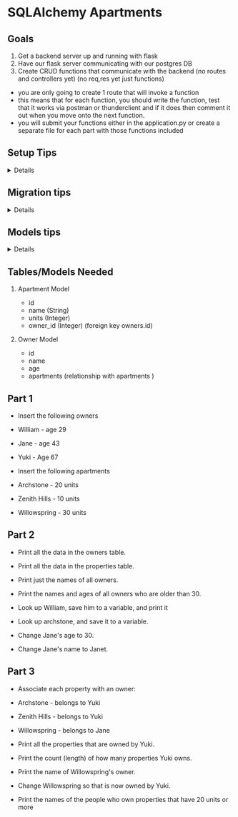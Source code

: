 # SQLAlchemy Apartments

## Goals

1. Get a backend server up and running with flask
1. Have our flask server communicating with our postgres DB
1. Create CRUD functions that communicate with the backend (no routes and controllers yet) (no req,res yet just functions)

- you are only going to create 1 route that will invoke a function
- this means that for each function, you should write the function, test that it works via postman or thunderclient and if it does then comment it out when you move onto the next function.
- you will submit your functions either in the application.py or create a separate file for each part with those functions included

## Setup Tips

<details>

1. Create the python3 virtual environment
   - python3 -m venv virtual-environment
1. Activate your virtual environment
   - source virtual-environment/bin/activate
   - add virtual-environment to your git ignore
1. WHILE YOUR VIRTUAL ENVIRONMENT IS ACTIVATED

   - pip3 install alembic
   - alembic init migrations
   - pip3 install python-dotenv
   - update the migrations/env.py

   ```
   from dotenv import load_dotenv
   import os
   load_dotenv()
   db_url = os.environ.get("DATABASE_URL")


   config = context.config
   config.set_main_option('sqlalchemy.url', db_url)
   ```

1. Create a .env at the root of the directory
   ```
   DATABASE_URL=postgresql://localhost:5432/sqlalchemy_apartments
   ```
1. pip3 install psycopg2
1. Create your database via psql and name it sqlalchemy_apartments
1. alembic upgrade head
</details>

## Migration tips

<details>

1. alembic revision -m create-tableName
1. go into the created migration file
1. put into upgrade function:

```
EXAMPLE
  op.create_table(
    'tableName',
    sa.Column('id', sa.Integer, primary_key=True),
    sa.Column('email', sa.String, nullable=False, unique=True),
    sa.Column('password', sa.String, nullable=False)
  )
```

1. alembic upgrade head
1. optionally put into downgrade: op.drop_table('users') (this will undo the table if you run alembic downgrade -1)
1. confirm table in psql
</details>

## Models tips

<details>

1. pip3 install flask_sqlalchemy
1. at the root, make models.py and add

```
from flask_sqlalchemy import SQLAlchemy
db = SQLAlchemy()
```

1. add our model class

```
 class User(db.Model):
    __tablename__ = users
    id = db.Column(db.Integer, primary_key=True)
    email = db.Column(db.String, nullable=False, unique=True)
    password = db.Column(db.String)
```

</details>

## Tables/Models Needed

1. Apartment Model

   - id
   - name (String)
   - units (Integer)
   - owner_id (Integer) (foreign key owners.id)

1. Owner Model
   - id
   - name
   - age
   - apartments (relationship with apartments )

## Part 1

- Insert the following owners
- William - age 29
- Jane - age 43
- Yuki - Age 67

- Insert the following apartments
- Archstone - 20 units
- Zenith Hills - 10 units
- Willowspring - 30 units

## Part 2

- Print all the data in the owners table.

- Print all the data in the properties table.

- Print just the names of all owners.

- Print the names and ages of all owners who are older than 30.

- Look up William, save him to a variable, and print it

- Look up archstone, and save it to a variable.

- Change Jane's age to 30.

- Change Jane's name to Janet.

## Part 3

- Associate each property with an owner:
- Archstone - belongs to Yuki
- Zenith Hills - belongs to Yuki
- Willowspring - belongs to Jane

- Print all the properties that are owned by Yuki.

- Print the count (length) of how many properties Yuki owns.

- Print the name of Willowspring's owner.

- Change Willowspring so that is now owned by Yuki.

- Print the names of the people who own properties that have 20 units or more
